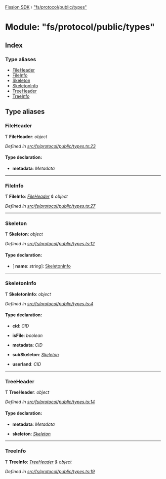 [Fission SDK](../README.md) › ["fs/protocol/public/types"](_fs_protocol_public_types_.md)

# Module: "fs/protocol/public/types"

## Index

### Type aliases

* [FileHeader](_fs_protocol_public_types_.md#fileheader)
* [FileInfo](_fs_protocol_public_types_.md#fileinfo)
* [Skeleton](_fs_protocol_public_types_.md#skeleton)
* [SkeletonInfo](_fs_protocol_public_types_.md#skeletoninfo)
* [TreeHeader](_fs_protocol_public_types_.md#treeheader)
* [TreeInfo](_fs_protocol_public_types_.md#treeinfo)

## Type aliases

###  FileHeader

Ƭ **FileHeader**: *object*

*Defined in [src/fs/protocol/public/types.ts:23](https://github.com/fission-suite/webnative/blob/3b06253/src/fs/protocol/public/types.ts#L23)*

#### Type declaration:

* **metadata**: *Metadata*

___

###  FileInfo

Ƭ **FileInfo**: *[FileHeader](_fs_protocol_public_types_.md#fileheader) & object*

*Defined in [src/fs/protocol/public/types.ts:27](https://github.com/fission-suite/webnative/blob/3b06253/src/fs/protocol/public/types.ts#L27)*

___

###  Skeleton

Ƭ **Skeleton**: *object*

*Defined in [src/fs/protocol/public/types.ts:12](https://github.com/fission-suite/webnative/blob/3b06253/src/fs/protocol/public/types.ts#L12)*

#### Type declaration:

* \[ **name**: *string*\]: [SkeletonInfo](_fs_protocol_public_types_.md#skeletoninfo)

___

###  SkeletonInfo

Ƭ **SkeletonInfo**: *object*

*Defined in [src/fs/protocol/public/types.ts:4](https://github.com/fission-suite/webnative/blob/3b06253/src/fs/protocol/public/types.ts#L4)*

#### Type declaration:

* **cid**: *CID*

* **isFile**: *boolean*

* **metadata**: *CID*

* **subSkeleton**: *[Skeleton](_fs_protocol_public_types_.md#skeleton)*

* **userland**: *CID*

___

###  TreeHeader

Ƭ **TreeHeader**: *object*

*Defined in [src/fs/protocol/public/types.ts:14](https://github.com/fission-suite/webnative/blob/3b06253/src/fs/protocol/public/types.ts#L14)*

#### Type declaration:

* **metadata**: *Metadata*

* **skeleton**: *[Skeleton](_fs_protocol_public_types_.md#skeleton)*

___

###  TreeInfo

Ƭ **TreeInfo**: *[TreeHeader](_fs_protocol_public_types_.md#treeheader) & object*

*Defined in [src/fs/protocol/public/types.ts:19](https://github.com/fission-suite/webnative/blob/3b06253/src/fs/protocol/public/types.ts#L19)*
